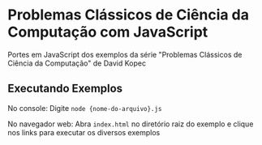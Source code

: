 # Problemas Clássicos de Ciência da Computação com JavaScript
Portes em JavaScript dos exemplos da série "Problemas Clássicos de Ciência da Computação" de David Kopec

## Executando Exemplos
No console: Digite `node {nome-do-arquivo}.js`

No navegador web: Abra `index.html` no diretório raiz do exemplo e clique nos links para executar os diversos exemplos
